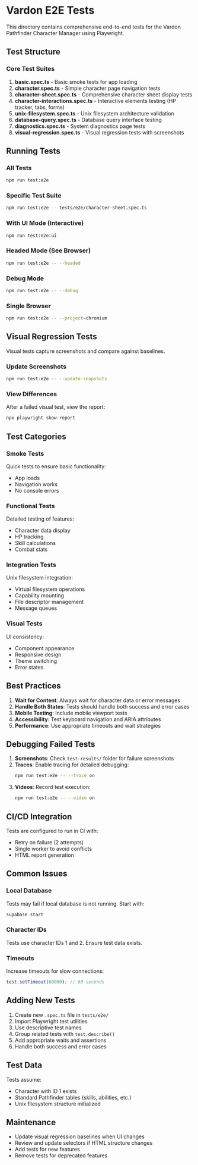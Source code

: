 # Vardon E2E Tests

This directory contains comprehensive end-to-end tests for the Vardon Pathfinder Character Manager using Playwright.

## Test Structure

### Core Test Suites

1. **basic.spec.ts** - Basic smoke tests for app loading
2. **character.spec.ts** - Simple character page navigation tests
3. **character-sheet.spec.ts** - Comprehensive character sheet display tests
4. **character-interactions.spec.ts** - Interactive elements testing (HP tracker, tabs, forms)
5. **unix-filesystem.spec.ts** - Unix filesystem architecture validation
6. **database-query.spec.ts** - Database query interface testing
7. **diagnostics.spec.ts** - System diagnostics page tests
8. **visual-regression.spec.ts** - Visual regression tests with screenshots

## Running Tests

### All Tests
```bash
npm run test:e2e
```

### Specific Test Suite
```bash
npm run test:e2e -- tests/e2e/character-sheet.spec.ts
```

### With UI Mode (Interactive)
```bash
npm run test:e2e:ui
```

### Headed Mode (See Browser)
```bash
npm run test:e2e -- --headed
```

### Debug Mode
```bash
npm run test:e2e -- --debug
```

### Single Browser
```bash
npm run test:e2e -- --project=chromium
```

## Visual Regression Tests

Visual tests capture screenshots and compare against baselines.

### Update Screenshots
```bash
npm run test:e2e -- --update-snapshots
```

### View Differences
After a failed visual test, view the report:
```bash
npx playwright show-report
```

## Test Categories

### Smoke Tests
Quick tests to ensure basic functionality:
- App loads
- Navigation works
- No console errors

### Functional Tests
Detailed testing of features:
- Character data display
- HP tracking
- Skill calculations
- Combat stats

### Integration Tests
Unix filesystem integration:
- Virtual filesystem operations
- Capability mounting
- File descriptor management
- Message queues

### Visual Tests
UI consistency:
- Component appearance
- Responsive design
- Theme switching
- Error states

## Best Practices

1. **Wait for Content**: Always wait for character data or error messages
2. **Handle Both States**: Tests should handle both success and error cases
3. **Mobile Testing**: Include mobile viewport tests
4. **Accessibility**: Test keyboard navigation and ARIA attributes
5. **Performance**: Use appropriate timeouts and wait strategies

## Debugging Failed Tests

1. **Screenshots**: Check `test-results/` folder for failure screenshots
2. **Traces**: Enable tracing for detailed debugging:
   ```bash
   npm run test:e2e -- --trace on
   ```
3. **Videos**: Record test execution:
   ```bash
   npm run test:e2e -- --video on
   ```

## CI/CD Integration

Tests are configured to run in CI with:
- Retry on failure (2 attempts)
- Single worker to avoid conflicts
- HTML report generation

## Common Issues

### Local Database
Tests may fail if local database is not running. Start with:
```bash
supabase start
```

### Character IDs
Tests use character IDs 1 and 2. Ensure test data exists.

### Timeouts
Increase timeouts for slow connections:
```javascript
test.setTimeout(60000); // 60 seconds
```

## Adding New Tests

1. Create new `.spec.ts` file in `tests/e2e/`
2. Import Playwright test utilities
3. Use descriptive test names
4. Group related tests with `test.describe()`
5. Add appropriate waits and assertions
6. Handle both success and error cases

## Test Data

Tests assume:
- Character with ID 1 exists
- Standard Pathfinder tables (skills, abilities, etc.)
- Unix filesystem structure initialized

## Maintenance

- Update visual regression baselines when UI changes
- Review and update selectors if HTML structure changes
- Add tests for new features
- Remove tests for deprecated features